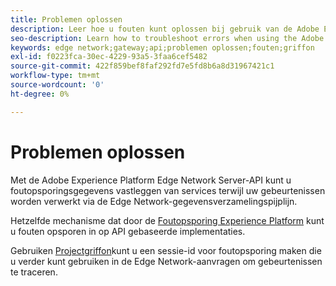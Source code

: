 ```yaml
---
title: Problemen oplossen
description: Leer hoe u fouten kunt oplossen bij gebruik van de Adobe Experience Platform Edge Network Server-API
seo-description: Learn how to troubleshoot errors when using the Adobe Experience Platform Edge Network Server API
keywords: edge network;gateway;api;problemen oplossen;fouten;griffon
exl-id: f0223fca-30ec-4229-93a5-3faa6cef5482
source-git-commit: 422f859bef8faf292fd7e5fd8b6a8d31967421c1
workflow-type: tm+mt
source-wordcount: '0'
ht-degree: 0%

---
```


# Problemen oplossen

Met de Adobe Experience Platform Edge Network Server-API kunt u foutopsporingsgegevens vastleggen van services terwijl uw gebeurtenissen worden verwerkt via de Edge Network-gegevensverzamelingspijplijn.

Hetzelfde mechanisme dat door de [Foutopsporing Experience Platform](https://experienceleague.adobe.com/docs/debugger-learn/tutorials/experience-platform-debugger/introduction-to-the-experience-platform-debugger.html?lang=en) kunt u fouten opsporen in op API gebaseerde implementaties.

Gebruiken [Projectgriffon](https://aep-sdks.gitbook.io/docs/beta/project-griffon)kunt u een sessie-id voor foutopsporing maken die u verder kunt gebruiken in de Edge Network-aanvragen om gebeurtenissen te traceren.
